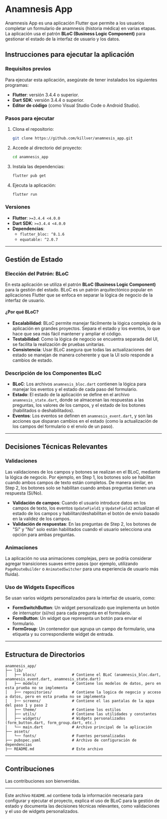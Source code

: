 # Anamnesis App

Anamnesis App es una aplicación Flutter que permite a los usuarios completar un formulario de anamnesis (historia médica) en varias etapas. La aplicación usa el patrón **BLoC (Business Logic Component)** para gestionar el estado de la interfaz de usuario y los datos.

## Instrucciones para ejecutar la aplicación

### Requisitos previos

Para ejecutar esta aplicación, asegúrate de tener instalados los siguientes programas:

- **Flutter**: versión 3.4.4 o superior.
- **Dart SDK**: versión 3.4.4 o superior.
- **Editor de código** (como Visual Studio Code o Android Studio).

### Pasos para ejecutar

1. Clona el repositorio:
   ```bash
   git clone https://github.com/killver/anamnesis_app.git
   ```
2. Accede al directorio del proyecto:
   ```bash
   cd anamnesis_app
   ```
3. Instala las dependencias:
   ```bash
   flutter pub get
   ```
4. Ejecuta la aplicación:
   ```bash
   flutter run
   ```

### Versiones

- **Flutter**: `>=3.4.4 <4.0.0`
- **Dart SDK**: `>=3.4.4 <4.0.0`
- **Dependencias**:
  - `flutter_bloc: ^8.1.6`
  - `equatable: ^2.0.7`

---

## Gestión de Estado

### Elección del Patrón: BLoC

En esta aplicación se utiliza el patrón **BLoC (Business Logic Component)** para la gestión del estado. BLoC es un patrón arquitectónico popular en aplicaciones Flutter que se enfoca en separar la lógica de negocio de la interfaz de usuario.

#### ¿Por qué BLoC?

- **Escalabilidad**: BLoC permite manejar fácilmente la lógica compleja de la aplicación en grandes proyectos. Separa el estado y los eventos, lo que hace que sea más fácil mantener y ampliar el código.
- **Testabilidad**: Como la lógica de negocio se encuentra separada del UI, se facilita la realización de pruebas unitarias.
- **Consistencia**: Usar BLoC asegura que todas las actualizaciones del estado se manejan de manera coherente y que la UI solo responde a cambios de estado.

### Descripción de los Componentes BLoC

- **BLoC**: Los archivos `anamnesis_bloc.dart` contienen la lógica para manejar los eventos y el estado de cada paso del formulario.
- **Estado**: El estado de la aplicación se define en el archivo `anamnesis_state.dart`, donde se almacenan las respuestas a las preguntas, los valores de los campos, y el estado de los botones (habilitados o deshabilitados).
- **Eventos**: Los eventos se definen en `anamnesis_event.dart`, y son las acciones que disparan cambios en el estado (como la actualización de los campos del formulario o el envío de un paso).

---

## Decisiones Técnicas Relevantes

### Validaciones

Las validaciones de los campos y botones se realizan en el BLoC, mediante la lógica de negocio. Por ejemplo, en Step 1, los botones solo se habilitan cuando ambos campos de texto están completos. De manera similar, en Step 2, los botones solo se habilitan cuando ambas preguntas tienen una respuesta (Sí/No).

- **Validación de campos**: Cuando el usuario introduce datos en los campos de texto, los eventos `UpdateField1` y `UpdateField2` actualizan el estado de los campos y habilitan/deshabilitan el botón de envío basado en la validez de los campos.
- **Validación de respuestas**: En las preguntas de Step 2, los botones de "Sí" y "No" solo están habilitados cuando el usuario selecciona una opción para ambas preguntas.

### Animaciones

La aplicación no usa animaciones complejas, pero se podría considerar agregar transiciones suaves entre pasos (por ejemplo, utilizando `PageRouteBuilder` o `AnimatedSwitcher` para una experiencia de usuario más fluida).

### Uso de Widgets Específicos

Se usan varios widgets personalizados para la interfaz de usuario, como:

- **FormSwitchButton**: Un widget personalizado que implementa un botón de interruptor (sí/no) para cada pregunta en el formulario.
- **FormButton**: Un widget que representa un botón para enviar el formulario.
- **FormGroup**: Un contenedor que agrupa un campo de formulario, una etiqueta y su correspondiente widget de entrada.

---

## Estructura de Directorios

```
anamnesis_app/
├── lib/
│   ├── blocs/                # Contiene el BLoC (anamnesis_bloc.dart, anamnesis_event.dart, anamnesis_state.dart)
│   ├── models/               # Contiene los modelos de datos, pero en esta prueba no se implementa
│   ├── repositories/         # Contiene la logica de negocio y acceso a datos, pero en esta prueba no se implementa
│   ├── screens/              # Contiene el las pantalas de la appa del paso 1 y paso 2
│   ├── theme/                # Contiene los estilos
│   ├── utils/                # Contiene las utilidades y constantes
│   ├── widgets/              # Widgets personalizados (form_button.dart, form_group.dart, etc.)
│   └── main.dart             # Archivo principal de la aplicación
├── assets/
│   └── fonts/                # Fuentes personalizadas
├── pubspec.yaml              # Archivo de configuración de dependencias
├── README.md                 # Este archivo
```

---

## Contribuciones

Las contribuciones son bienvenidas. 

---

Este archivo `README.md` contiene toda la información necesaria para configurar y ejecutar el proyecto, explica el uso de BLoC para la gestión de estado y documenta las decisiones técnicas relevantes, como validaciones y el uso de widgets personalizados.